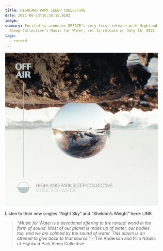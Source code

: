 ```yaml
---
title: HIGHLAND PARK SLEEP COLLECTIVE
date: 2021-06-23T16:38:15.020Z
image:
summary: Excited to announce OFFAIR’s very first release with Highland Park
  Sleep Collective’s Music for Water, set to release on July 16, 2021.
tags:
  - record
---
```

![Music for Water](/static/img/album-artwork.jpg)

Listen to their new singles “Night Sky” and “Sheldon’s Weight” here: LINK

> *“Music for Water is a devotional offering to the natural world in the form of sound. Most of our planet is made up of water, our bodies too, and we are calmed by the sound of water. This album is an attempt to give back to that source.”* - Tim Anderson and Filip Nikolic of Highland Park Sleep Collective